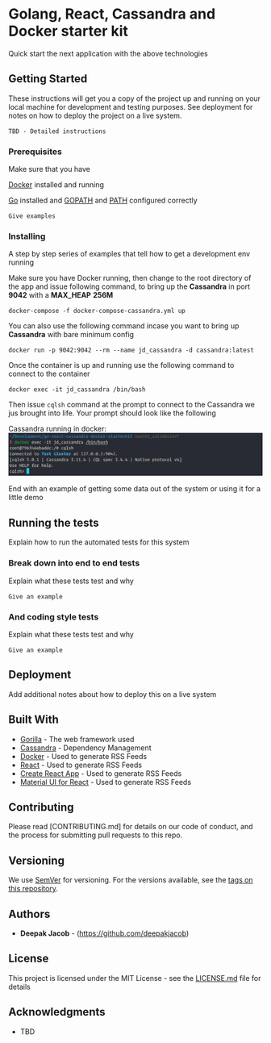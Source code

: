 # Golang, React, Cassandra and Docker starter kit

Quick start the next application with the above technologies

## Getting Started

These instructions will get you a copy of the project up and running on your local machine for development and testing purposes. See deployment for notes on how to deploy the project on a live system.


```
TBD - Detailed instructions

```

### Prerequisites

Make sure that you have

[Docker]() installed and running

[Go](https://golang.org) installed and [GOPATH](https://github.com/golang/go/wiki/GOPATH) and [PATH](https://en.wikipedia.org/wiki/PATH_(variable)) configured correctly

```
Give examples
```

### Installing

A step by step series of examples that tell how to get a development env running

Make sure you have Docker running, then change to the root directory of the app and issue following command, to bring up the **Cassandra** in port **9042** with a **MAX_HEAP** **256M**
```
docker-compose -f docker-compose-cassandra.yml up
```
You can also use the following command incase you want to bring up **Cassandra** with bare minimum config

```
docker run -p 9042:9042 --rm --name jd_cassandra -d cassandra:latest
```

Once the container is up and running use the following command to connect to the container

```
docker exec -it jd_cassandra /bin/bash
```
Then issue `cqlsh` command at the prompt to connect to the Cassandra we jus brought into life. Your prompt should look like the following

Cassandra running in docker:
![Connect to cassandra running in docker](docs/images/ConnectToCassandraRunningInDocker.png "Connect to cassandra running in docker")

End with an example of getting some data out of the system or using it for a little demo

## Running the tests

Explain how to run the automated tests for this system

### Break down into end to end tests

Explain what these tests test and why

```
Give an example
```

### And coding style tests

Explain what these tests test and why

```
Give an example
```

## Deployment

Add additional notes about how to deploy this on a live system

## Built With

* [Gorilla](http://www.dropwizard.io/1.0.2/docs/) - The web framework used
* [Cassandra](https://maven.apache.org/) - Dependency Management
* [Docker](https://rometools.github.io/rome/) - Used to generate RSS Feeds
* [React](https://rometools.github.io/rome/) - Used to generate RSS Feeds
* [Create React App](https://rometools.github.io/rome/) - Used to generate RSS Feeds
* [Material UI for React](https://rometools.github.io/rome/) - Used to generate RSS Feeds

## Contributing

Please read [CONTRIBUTING.md] for details on our code of conduct, and the process for submitting pull requests to this repo.

## Versioning

We use [SemVer](http://semver.org/) for versioning. For the versions available, see the [tags on this repository](https://github.com/your/project/tags).

## Authors

* **Deepak Jacob** - (https://github.com/deepakjacob)

## License

This project is licensed under the MIT License - see the [LICENSE.md](LICENSE.md) file for details

## Acknowledgments

* TBD
